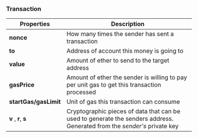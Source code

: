### Transaction

| Properties            | Description                                                                                                              |
| --------------------- | ------------------------------------------------------------------------------------------------------------------------ |
| **nonce**             | How many times the sender has sent a transaction                                                                         |
| **to**                | Address of account this money is going to                                                                                |
| **value**             | Amount of ether to send to the target address                                                                            |
| **gasPrice**          | Amount of ether the sender is willing to pay per unit gas to get this transaction processed                              |
| **startGas/gasLimit** | Unit of gas this transaction can consume                                                                                 |
| **v** , **r**, **s**  | Cryptographic pieces of data that can be used to generate the senders address. Generated from the _sender's_ private key |
